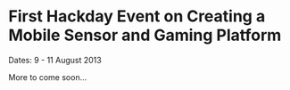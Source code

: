 First Hackday Event on Creating a Mobile Sensor and Gaming Platform
===================================================================

Dates: 9 - 11 August 2013

More to come soon...
